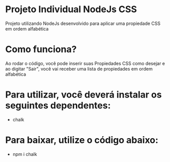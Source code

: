
# Projeto Individual NodeJs CSS

Projeto utilizando NodeJs desenvolvido para aplicar uma propiedade CSS em ordem alfabética

# Como funciona?

Ao rodar o código, você pode inserir suas Propiedades CSS como desejar e ao digitar "Sair", você vai receber uma lista de propiedades em ordem alfabética

# Para utilizar, você deverá instalar os seguintes dependentes:

* chalk

# Para baixar, utilize o código abaixo:

* npm i chalk
